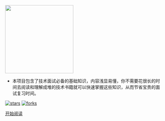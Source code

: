 <img width="220px" src="https://cs-notes-1256109796.cos.ap-guangzhou.myqcloud.com/other/LogoMakr_0zpEzN.png">


- 本项目包含了技术面试必备的基础知识，内容浅显易懂，你不需要花很长的时间去阅读和理解成堆的技术书籍就可以快速掌握这些知识，从而节省宝贵的面试复习时间。

<!--<span id="busuanzi_container_site_pv">Site View : <span id="busuanzi_value_site_pv">-->

[![stars](https://badgen.net/github/stars/KaoGu/CS-Notes?icon=github&color=4ab8a1)](https://github.com/KaoGu/CS-Notes) [![forks](https://badgen.net/github/forks/KaoGu/CS-Notes?icon=github&color=4ab8a1)](https://github.com/KaoGu/CS-Notes)

[开始阅读](README.md)


